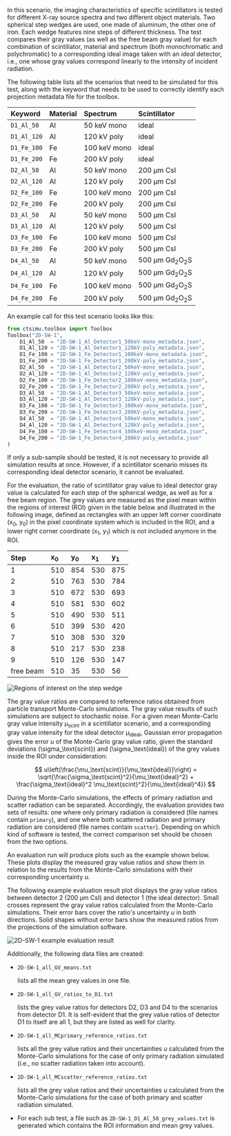 In this scenario, the imaging characteristics of specific scintillators is tested for different X-ray source spectra and two different object materials. Two spherical step wedges are used, one made of aluminum, the other one of iron. Each wedge features nine steps of different thickness. The test compares their gray values (as well as the free beam gray value) for each combination of scintillator, material and spectrum (both monochromatic and polychromatic) to a corresponding ideal image taken with an *ideal* detector, i.e., one whose gray values correspond linearly to the intensity of incident radiation.

The following table lists all the scenarios that need to be simulated for this test, along with the keyword that needs to be used to correctly identify each projection metadata file for the toolbox.

| Keyword       | Material | Spectrum       | Scintillator                           |
| :------------ | :------- | :------------- | :------------------------------------- |
| `D1_Al_50`    | Al       | 50 keV mono    | ideal                                  |
| `D1_Al_120`   | Al       | 120 kV poly    | ideal                                  |
| `D1_Fe_100`   | Fe       | 100 keV mono   | ideal                                  |
| `D1_Fe_200`   | Fe       | 200 kV poly    | ideal                                  |
| `D2_Al_50`    | Al       | 50 keV mono    | 200 &mu;m CsI                          |
| `D2_Al_120`   | Al       | 120 kV poly    | 200 &mu;m CsI                          |
| `D2_Fe_100`   | Fe       | 100 keV mono   | 200 &mu;m CsI                          |
| `D2_Fe_200`   | Fe       | 200 kV poly    | 200 &mu;m CsI                          |
| `D3_Al_50`    | Al       | 50 keV mono    | 500 &mu;m CsI                          |
| `D3_Al_120`   | Al       | 120 kV poly    | 500 &mu;m CsI                          |
| `D3_Fe_100`   | Fe       | 100 keV mono   | 500 &mu;m CsI                          |
| `D3_Fe_200`   | Fe       | 200 kV poly    | 500 &mu;m CsI                          |
| `D4_Al_50`    | Al       | 50 keV mono    | 500 &mu;m Gd<sub>2</sub>O<sub>2</sub>S |
| `D4_Al_120`   | Al       | 120 kV poly    | 500 &mu;m Gd<sub>2</sub>O<sub>2</sub>S |
| `D4_Fe_100`   | Fe       | 100 keV mono   | 500 &mu;m Gd<sub>2</sub>O<sub>2</sub>S |
| `D4_Fe_200`   | Fe       | 200 kV poly    | 500 &mu;m Gd<sub>2</sub>O<sub>2</sub>S |

An example call for this test scenario looks like this:

```python
from ctsimu.toolbox import Toolbox
Toolbox("2D-SW-1",
    D1_Al_50  = "2D-SW-1_Al_Detector1_50keV-mono_metadata.json",
    D1_Al_120 = "2D-SW-1_Al_Detector1_120kV-poly_metadata.json",
    D1_Fe_100 = "2D-SW-1_Fe_Detector1_100keV-mono_metadata.json",
    D1_Fe_200 = "2D-SW-1_Fe_Detector1_200kV-poly_metadata.json",
    D2_Al_50  = "2D-SW-1_Al_Detector2_50keV-mono_metadata.json",
    D2_Al_120 = "2D-SW-1_Al_Detector2_120kV-poly_metadata.json",
    D2_Fe_100 = "2D-SW-1_Fe_Detector2_100keV-mono_metadata.json",
    D2_Fe_200 = "2D-SW-1_Fe_Detector2_200kV-poly_metadata.json",
    D3_Al_50  = "2D-SW-1_Al_Detector3_50keV-mono_metadata.json",
    D3_Al_120 = "2D-SW-1_Al_Detector3_120kV-poly_metadata.json",
    D3_Fe_100 = "2D-SW-1_Fe_Detector3_100keV-mono_metadata.json",
    D3_Fe_200 = "2D-SW-1_Fe_Detector3_200kV-poly_metadata.json",
    D4_Al_50  = "2D-SW-1_Al_Detector4_50keV-mono_metadata.json",
    D4_Al_120 = "2D-SW-1_Al_Detector4_120kV-poly_metadata.json",
    D4_Fe_100 = "2D-SW-1_Fe_Detector4_100keV-mono_metadata.json",
    D4_Fe_200 = "2D-SW-1_Fe_Detector4_200kV-poly_metadata.json"
)
```

If only a sub-sample should be tested, it is not necessary to provide all simulation results at once. However, if a scintillator scenario misses its corresponding ideal detector scenario, it cannot be evaluated.

For the evaluation, the ratio of scintillator gray value to ideal detector gray value is calculated for each step of the spherical wedge, as well as for a free beam region. The grey values are measured as the pixel mean within the regions of interest (ROI) given in the table below and illustrated in the following image, defined as rectangles with an upper left corner coordinate (x<sub>0</sub>, y<sub>0</sub>) in the pixel coordinate system which is included in the ROI, and a lower right corner coordinate (x<sub>1</sub>, y<sub>1</sub>) which is not included anymore in the ROI.

| Step      | x<sub>0</sub> | y<sub>0</sub> | x<sub>1</sub> | y<sub>1</sub> |
| :-------- | :------------ | :------------ | :------------ | :------------ |
| 1         | 510           | 854           | 530           | 875           |
| 2         | 510           | 763           | 530           | 784           |
| 3         | 510           | 672           | 530           | 693           |
| 4         | 510           | 581           | 530           | 602           |
| 5         | 510           | 490           | 530           | 511           |
| 6         | 510           | 399           | 530           | 420           |
| 7         | 510           | 308           | 530           | 329           |
| 8         | 510           | 217           | 530           | 238           |
| 9         | 510           | 126           | 530           | 147           |
| free beam | 510           | 35            | 530           | 56            |

![Regions of interest on the step wedge](../pictures/wedge_ROIs.png "Regions of interest on the step wedge")

The gray value ratios are compared to reference ratios obtained from particle transport Monte-Carlo simulations. The gray value results of such simulations are subject to stochastic noise. For a given mean Monte-Carlo gray value intensity &mu;<sub>scint</sub> in a scintillator scenario, and a corresponding gray value intensity for the ideal detector &mu;<sub>ideal</sub>, Gaussian error propagation gives the error *u* of the Monte-Carlo gray value ratio, given the standard deviations \(\sigma_\text{scint}\) and \(\sigma_\text{ideal}\) of the grey values inside the ROI under consideration:

$$ u\left(\frac{\mu_\text{scint}}{\mu_\text{ideal}}\right) = \sqrt{\frac{\sigma_\text{scint}^2}{\mu_\text{ideal}^2} + \frac{\sigma_\text{ideal}^2 \mu_\text{scint}^2}{\mu_\text{ideal}^4}} $$

During the Monte-Carlo simulations, the effects of primary radiation and scatter radiation can be separated. Accordingly, the evaluation provides two sets of results: one where only primary radiation is considered (file names contain `primary`), and one where both scattered radiation and primary radiation are considered (file names contain `scatter`). Depending on which kind of software is tested, the correct comparison set should be chosen from the two options.

An evaluation run will produce plots such as the example shown below. These plots display the measured gray value ratios and show them in relation to the results from the Monte-Carlo simulations with their corresponding uncertainty *u*.

The following example evaluation result plot displays the gray value ratios between detector 2 (200 &mu;m CsI) and detector 1 (the ideal detector). Small crosses represent the gray value ratios calculated from the Monte-Carlo simulations. Their error bars cover the ratio's uncertainty *u* in both directions. Solid shapes without error bars show the measured ratios from the projections of the simulation software.

![2D-SW-1 example evaluation result](../pictures/2D-SW-1_D2.png "2D-SW-1")

Additionally, the following data files are created:


+ `2D-SW-1_all_GV_means.txt`

    lists all the mean grey values in one file.

+ `2D-SW-1_all_GV_ratios_to_D1.txt`

    lists the grey value ratios for detectors D2, D3 and D4 to the scenarios from detector D1. It is self-evident that the grey value ratios of detector D1 to itself are all 1, but they are listed as well for clarity.

+ `2D-SW-1_all_MCprimary_reference_ratios.txt`

    lists all the grey value ratios and their uncertainties *u* calculated from the Monte-Carlo simulations for the case of only primary radiation simulated (i.e., no scatter radiation taken into account).

+ `2D-SW-1_all_MCscatter_reference_ratios.txt`

    lists all the grey value ratios and their uncertainties *u* calculated from the Monte-Carlo simulations for the case of both primary and scatter radiation simulated.

+ For each sub test, a file such as `2D-SW-1_D1_Al_50_grey_values.txt` is generated which contains the ROI information and mean grey values.